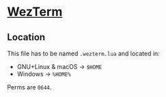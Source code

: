 # [WezTerm](https://wezfurlong.org/wezterm/index.html)

## Location

This file has to be named `.wezterm.lua` and located in:

- GNU+Linux & macOS &rarr; `$HOME`
- Windows &rarr; `%HOME%`

Perms are `0644`.